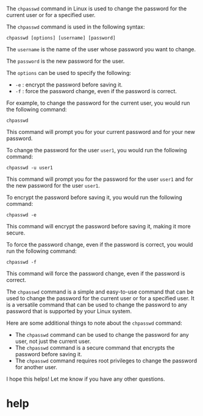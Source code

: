 # 

The `chpasswd` command in Linux is used to change the password for the current user or for a specified user.

The `chpasswd` command is used in the following syntax:

```
chpasswd [options] [username] [password]
```

The `username` is the name of the user whose password you want to change.

The `password` is the new password for the user.

The `options` can be used to specify the following:

* `-e` : encrypt the password before saving it.
* `-f` : force the password change, even if the password is correct.

For example, to change the password for the current user, you would run the following command:

```
chpasswd
```

This command will prompt you for your current password and for your new password.

To change the password for the user `user1`, you would run the following command:

```
chpasswd -u user1
```

This command will prompt you for the password for the user `user1` and for the new password for the user `user1`.

To encrypt the password before saving it, you would run the following command:

```
chpasswd -e
```

This command will encrypt the password before saving it, making it more secure.

To force the password change, even if the password is correct, you would run the following command:

```
chpasswd -f
```

This command will force the password change, even if the password is correct.

The `chpasswd` command is a simple and easy-to-use command that can be used to change the password for the current user or for a specified user. It is a versatile command that can be used to change the password to any password that is supported by your Linux system.

Here are some additional things to note about the `chpasswd` command:

* The `chpasswd` command can be used to change the password for any user, not just the current user.
* The `chpasswd` command is a secure command that encrypts the password before saving it.
* The `chpasswd` command requires root privileges to change the password for another user.

I hope this helps! Let me know if you have any other questions.




# help 

```

```
